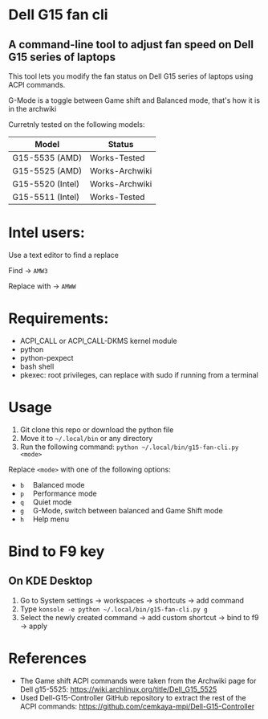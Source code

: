 # Dell G15 fan cli
## A command-line tool to adjust fan speed on Dell G15 series of laptops

This tool lets you modify the fan status on Dell G15 series of laptops using ACPI commands.

G-Mode is a toggle between Game shift and Balanced mode, that's how it is in the archwiki

Curretnly tested on the following models:

|  Model             |  Status            |
|--------------------|--------------------|
|  G15-5535 (AMD)    |  Works-Tested      |
|  G15-5525 (AMD)    |  Works-Archwiki    |
|  G15-5520 (Intel)  |  Works-Archwiki    |
|  G15-5511 (Intel)  |  Works-Tested      |


# Intel users:
Use a text editor to find a replace

Find -> `AMW3`

Replace with -> `AMWW`

# Requirements:
- ACPI_CALL or ACPI_CALL-DKMS kernel module 
- python
- python-pexpect
- bash shell
- pkexec: root privileges, can replace with sudo if running from a terminal

# Usage
1. Git clone this repo or download the python file
2. Move it to `~/.local/bin` or any directory
3. Run the following command: `python ~/.local/bin/g15-fan-cli.py <mode>`

Replace `<mode>` with one of the following options:
- `b  `       Balanced mode
- `p  `       Performance mode
- `q  `       Quiet mode
- `g  `       G-Mode, switch between balanced and Game Shift mode
- `h  `       Help menu

# Bind to F9 key
## On KDE Desktop
1. Go to System settings -> workspaces -> shortcuts -> add command
2. Type `konsole -e python ~/.local/bin/g15-fan-cli.py g`
3. Select the newly created command -> add custom shortcut -> bind to f9 -> apply

# References
- The Game shift ACPI commands were taken from the Archwiki page for Dell g15-5525: https://wiki.archlinux.org/title/Dell_G15_5525
- Used Dell-G15-Controller GitHub repository to extract the rest of the ACPI commands: https://github.com/cemkaya-mpi/Dell-G15-Controller

